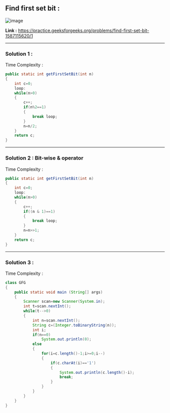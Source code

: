 ## Find first set bit :

![image](https://user-images.githubusercontent.com/23376002/169872990-2ef06025-b768-403a-b0e3-5ced840b880a.png)


**Link :** https://practice.geeksforgeeks.org/problems/find-first-set-bit-1587115620/1


------------------------------------------------------------------------------------------------------------------------------------------------------


### Solution 1 :

Time Complexity :


```java
public static int getFirstSetBit(int n)
{
    int c=0;
    loop:
    while(n>0)
    {
        c++;
        if(n%2==1)
        {
            break loop;
        }
        n=n/2;
    }
    return c;    
}
```


------------------------------------------------------------------------------------------------------------------------------------------------------


### Solution 2 : Bit-wise & operator

Time Complexity :


```java
public static int getFirstSetBit(int n)
{
    int c=0;
    loop:
    while(n>0)
    {
        c++;
        if((n & 1)==1)
        {
            break loop;
        }
        n=n>>1;
    }
    return c;    
}
```


------------------------------------------------------------------------------------------------------------------------------------------------------


### Solution 3 :

Time Complexity :


```java
class GFG
{
    public static void main (String[] args)
    {
        Scanner scan=new Scanner(System.in);
        int t=scan.nextInt();
        while(t-->0)
        {
            int n=scan.nextInt();
            String c=(Integer.toBinaryString(n));
            int i;
            if(n==0)
                System.out.println(0);
            else
            {
                for(i=c.length()-1;i>=0;i--)
                {
                    if(c.charAt(i)=='1')
                    {
                        System.out.println(c.length()-i);
                        break;
                    }
                }
            }
        }
    }
}
```



